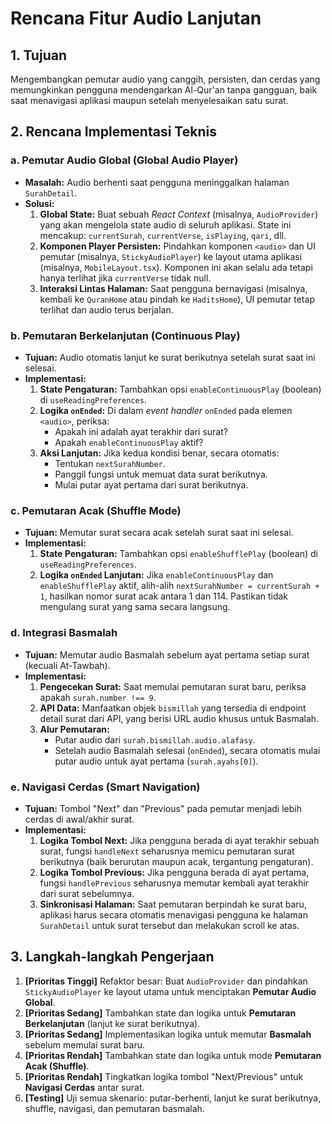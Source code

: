 # Rencana Fitur Audio Lanjutan

## 1. Tujuan

Mengembangkan pemutar audio yang canggih, persisten, dan cerdas yang memungkinkan pengguna mendengarkan Al-Qur'an tanpa gangguan, baik saat menavigasi aplikasi maupun setelah menyelesaikan satu surat.

## 2. Rencana Implementasi Teknis

### a. Pemutar Audio Global (Global Audio Player)

- **Masalah:** Audio berhenti saat pengguna meninggalkan halaman `SurahDetail`.
- **Solusi:**
  1.  **Global State:** Buat sebuah *React Context* (misalnya, `AudioProvider`) yang akan mengelola state audio di seluruh aplikasi. State ini mencakup: `currentSurah`, `currentVerse`, `isPlaying`, `qari`, dll.
  2.  **Komponen Player Persisten:** Pindahkan komponen `<audio>` dan UI pemutar (misalnya, `StickyAudioPlayer`) ke layout utama aplikasi (misalnya, `MobileLayout.tsx`). Komponen ini akan selalu ada tetapi hanya terlihat jika `currentVerse` tidak null.
  3.  **Interaksi Lintas Halaman:** Saat pengguna bernavigasi (misalnya, kembali ke `QuranHome` atau pindah ke `HaditsHome`), UI pemutar tetap terlihat dan audio terus berjalan.

### b. Pemutaran Berkelanjutan (Continuous Play)

- **Tujuan:** Audio otomatis lanjut ke surat berikutnya setelah surat saat ini selesai.
- **Implementasi:**
  1.  **State Pengaturan:** Tambahkan opsi `enableContinuousPlay` (boolean) di `useReadingPreferences`.
  2.  **Logika `onEnded`:** Di dalam *event handler* `onEnded` pada elemen `<audio>`, periksa:
      - Apakah ini adalah ayat terakhir dari surat?
      - Apakah `enableContinuousPlay` aktif?
  3.  **Aksi Lanjutan:** Jika kedua kondisi benar, secara otomatis:
      - Tentukan `nextSurahNumber`.
      - Panggil fungsi untuk memuat data surat berikutnya.
      - Mulai putar ayat pertama dari surat berikutnya.

### c. Pemutaran Acak (Shuffle Mode)

- **Tujuan:** Memutar surat secara acak setelah surat saat ini selesai.
- **Implementasi:**
  1.  **State Pengaturan:** Tambahkan opsi `enableShufflePlay` (boolean) di `useReadingPreferences`.
  2.  **Logika `onEnded` Lanjutan:** Jika `enableContinuousPlay` dan `enableShufflePlay` aktif, alih-alih `nextSurahNumber = currentSurah + 1`, hasilkan nomor surat acak antara 1 dan 114. Pastikan tidak mengulang surat yang sama secara langsung.

### d. Integrasi Basmalah

- **Tujuan:** Memutar audio Basmalah sebelum ayat pertama setiap surat (kecuali At-Tawbah).
- **Implementasi:**
  1.  **Pengecekan Surat:** Saat memulai pemutaran surat baru, periksa apakah `surah.number !== 9`.
  2.  **API Data:** Manfaatkan objek `bismillah` yang tersedia di endpoint detail surat dari API, yang berisi URL audio khusus untuk Basmalah.
  3.  **Alur Pemutaran:**
      - Putar audio dari `surah.bismillah.audio.alafasy`.
      - Setelah audio Basmalah selesai (`onEnded`), secara otomatis mulai putar audio untuk ayat pertama (`surah.ayahs[0]`).

### e. Navigasi Cerdas (Smart Navigation)

- **Tujuan:** Tombol "Next" dan "Previous" pada pemutar menjadi lebih cerdas di awal/akhir surat.
- **Implementasi:**
  1.  **Logika Tombol Next:** Jika pengguna berada di ayat terakhir sebuah surat, fungsi `handleNext` seharusnya memicu pemutaran surat berikutnya (baik berurutan maupun acak, tergantung pengaturan).
  2.  **Logika Tombol Previous:** Jika pengguna berada di ayat pertama, fungsi `handlePrevious` seharusnya memutar kembali ayat terakhir dari surat sebelumnya.
  3.  **Sinkronisasi Halaman:** Saat pemutaran berpindah ke surat baru, aplikasi harus secara otomatis menavigasi pengguna ke halaman `SurahDetail` untuk surat tersebut dan melakukan scroll ke atas.

## 3. Langkah-langkah Pengerjaan

1.  **[Prioritas Tinggi]** Refaktor besar: Buat `AudioProvider` dan pindahkan `StickyAudioPlayer` ke layout utama untuk menciptakan **Pemutar Audio Global**.
2.  **[Prioritas Sedang]** Tambahkan state dan logika untuk **Pemutaran Berkelanjutan** (lanjut ke surat berikutnya).
3.  **[Prioritas Sedang]** Implementasikan logika untuk memutar **Basmalah** sebelum memulai surat baru.
4.  **[Prioritas Rendah]** Tambahkan state dan logika untuk mode **Pemutaran Acak (Shuffle)**.
5.  **[Prioritas Rendah]** Tingkatkan logika tombol "Next/Previous" untuk **Navigasi Cerdas** antar surat.
6.  **[Testing]** Uji semua skenario: putar-berhenti, lanjut ke surat berikutnya, shuffle, navigasi, dan pemutaran basmalah.
